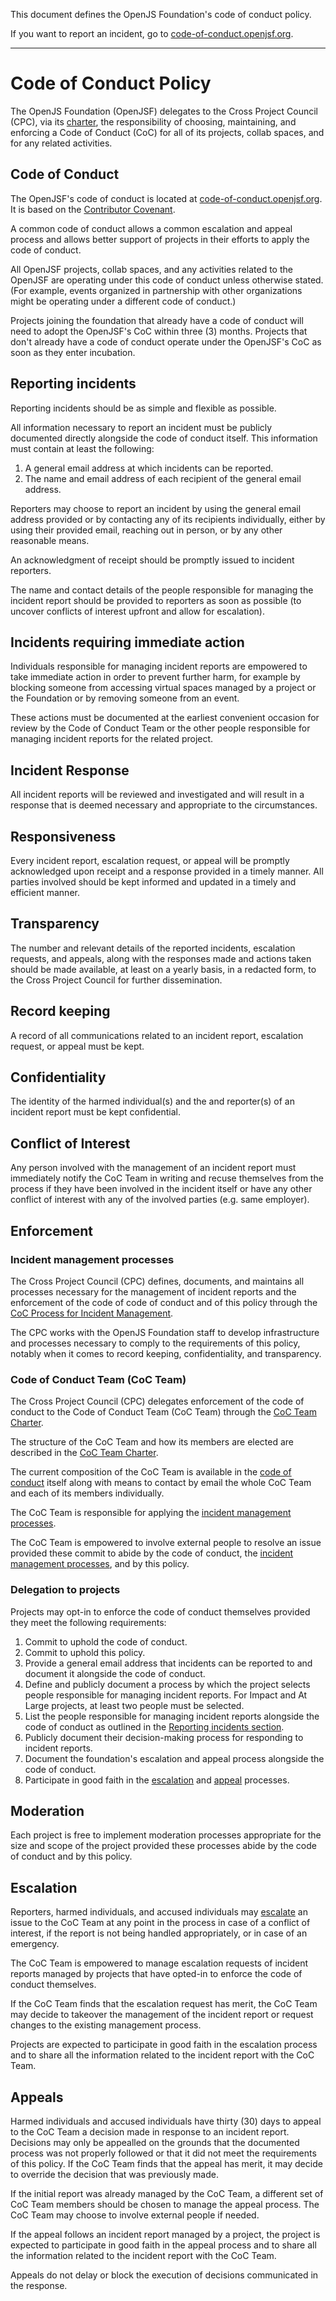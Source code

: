 This document defines the OpenJS Foundation's code of conduct policy.

If you want to report an incident, go to [code-of-conduct.openjsf.org][CoC].

***

# Code of Conduct Policy

The OpenJS Foundation (OpenJSF) delegates to the Cross Project Council (CPC), via its [charter][], the responsibility of choosing, maintaining, and enforcing a Code of Conduct (CoC) for all of its projects, collab spaces, and for any related activities.

## Code of Conduct

The OpenJSF's code of conduct is located at [code-of-conduct.openjsf.org][CoC]. It is based on the [Contributor Covenant](https://www.contributor-covenant.org/).

A common code of conduct allows a common escalation and appeal process and allows better support of projects in their efforts to apply the code of conduct.

All OpenJSF projects, collab spaces, and any activities related to the OpenJSF are operating under this code of conduct unless otherwise stated. (For example, events organized in partnership with other organizations might be operating under a different code of conduct.)

Projects joining the foundation that already have a code of conduct will need to adopt the OpenJSF's CoC within three (3) months. Projects that don't already have a code of conduct operate under the OpenJSF's CoC as soon as they enter incubation.

## Reporting incidents

Reporting incidents should be as simple and flexible as possible.

All information necessary to report an incident must be publicly documented directly alongside the code of conduct itself. This information must contain at least the following:

1. A general email address at which incidents can be reported.
2. The name and email address of each recipient of the general email address.

Reporters may choose to report an incident by using the general email address provided or by contacting any of its recipients individually, either by using their provided email, reaching out in person, or by any other reasonable means.

An acknowledgment of receipt should be promptly issued to incident reporters.

The name and contact details of the people responsible for managing the incident report should be provided to reporters as soon as possible (to uncover conflicts of interest upfront and allow for escalation).

## Incidents requiring immediate action

Individuals responsible for managing incident reports are empowered to take immediate action in order to prevent further harm, for example by blocking someone from accessing virtual spaces managed by a project or the Foundation or by removing someone from an event.

These actions must be documented at the earliest convenient occasion for review by the Code of Conduct Team or the other people responsible for managing incident reports for the related project.

## Incident Response

All incident reports will be reviewed and investigated and will result in a response that is deemed necessary and appropriate to the circumstances.

## Responsiveness

Every incident report, escalation request, or appeal will be promptly acknowledged upon receipt and a response provided in a timely manner. All parties involved should be kept informed and updated in a timely and efficient manner.

## Transparency

The number and relevant details of the reported incidents, escalation requests, and appeals, along with the responses made and actions taken should be made available, at least on a yearly basis, in a redacted form, to the Cross Project Council for further dissemination.

## Record keeping

A record of all communications related to an incident report, escalation request, or appeal must be kept.

## Confidentiality

The identity of the harmed individual(s) and the and reporter(s) of an incident report must be kept confidential.

## Conflict of Interest

Any person involved with the management of an incident report must immediately notify the CoC Team in writing and recuse themselves from the process if they have been involved in the incident itself or have any other conflict of interest with any of the involved parties (e.g. same employer).

## Enforcement

### Incident management processes

The Cross Project Council (CPC) defines, documents, and maintains all processes necessary for the management of incident reports and the enforcement of the code of code of conduct and of this policy through the [CoC Process for Incident Management](COC_PROCESS_FOR_INCIDENT_MANAGEMENT.md).

The CPC works with the OpenJS Foundation staff to develop infrastructure and processes necessary to comply to the requirements of this policy, notably when it comes to record keeping, confidentiality, and transparency.

### Code of Conduct Team (CoC Team)

The Cross Project Council (CPC) delegates enforcement of the code of conduct to the Code of Conduct Team (CoC Team) through the [CoC Team Charter][].

The structure of the CoC Team and how its members are elected are described in the [CoC Team Charter][].

The current composition of the CoC Team is available in the [code of conduct][CoC] itself along with means to contact by email the whole CoC Team and each of its members individually.

The CoC Team is responsible for applying the [incident management processes][].

The CoC Team is empowered to involve external people to resolve an issue provided these commit to abide by the code of conduct, the [incident management processes][], and by this policy.

### Delegation to projects

Projects may opt-in to enforce the code of conduct themselves provided they meet the following requirements:

1. Commit to uphold the code of conduct.
2. Commit to uphold this policy.
3. Provide a general email address that incidents can be reported to and document it alongside the code of conduct.
4. Define and publicly document a process by which the project selects people responsible for managing incident reports. For Impact and At Large projects, at least two people must be selected.
5. List the people responsible for managing incident reports alongside the code of conduct as outlined in the [Reporting incidents section](#reporting-incidents).
6. Publicly document their decision-making process for responding to incident reports.
7. Document the foundation's escalation and appeal process alongside the code of conduct.
8. Participate in good faith in the [escalation](#escalation) and [appeal](#appeals) processes.

## Moderation

Each project is free to implement moderation processes appropriate for the size and scope of the project provided these processes abide by the code of conduct and by this policy.

## Escalation

Reporters, harmed individuals, and accused individuals may [escalate](#escalation) an issue to the CoC Team at any point in the process in case of a conflict of interest, if the report is not being handled appropriately, or in case of an emergency.

The CoC Team is empowered to manage escalation requests of incident reports managed by projects that have opted-in to enforce the code of conduct themselves.

If the CoC Team finds that the escalation request has merit, the CoC Team may decide to takeover the management of the incident report or request changes to the existing management process. 

Projects are expected to participate in good faith in the escalation process and to share all the information related to the incident report with the CoC Team.

## Appeals

Harmed individuals and accused individuals have thirty (30) days to appeal to the CoC Team a decision made in response to an incident report. Decisions may only be appealled on the grounds that the documented process was not properly followed or that it did not meet the requirements of this policy. If the CoC Team finds that the appeal has merit, it may decide to override the decision that was previously made.

If the initial report was already managed by the CoC Team, a different set of CoC Team members should be chosen to manage the appeal process. The CoC Team may choose to involve external people if needed.

If the appeal follows an incident report managed by a project, the project is expected to participate in good faith in the appeal process and to share all the information related to the incident report with the CoC Team.

Appeals do not delay or block the execution of decisions communicated in the response.

[CoC]: https://code-of-conduct.openjsf.org/
[Charter]: https://github.com/openjs-foundation/cross-project-council/blob/main/CPC-CHARTER.md
[CoC Team Charter]: https://github.com/openjs-foundation/cross-project-council/blob/main/conduct/COC_TEAM_CHARTER.md
[incident management processes]:  https://github.com/openjs-foundation/cross-project-council/blob/main/conduct/COC_PROCESS_FOR_INCIDENT_MANAGEMENT.md
